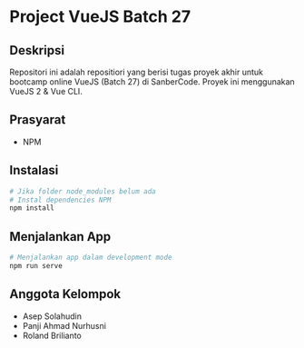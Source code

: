 # Project VueJS Batch 27

## Deskripsi

Repositori ini adalah repositiori yang berisi tugas proyek akhir untuk bootcamp online VueJS (Batch 27) di SanberCode. Proyek ini menggunakan VueJS 2 & Vue CLI.

## Prasyarat

- NPM

## Instalasi

```bash
# Jika folder node_modules belum ada
# Instal dependencies NPM
npm install
```

## Menjalankan App

```bash
# Menjalankan app dalam development mode
npm run serve
```

## Anggota Kelompok

- Asep Solahudin
- Panji Ahmad Nurhusni
- Roland Brilianto
